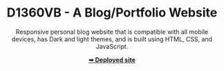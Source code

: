 <div align="center">

# D1360VB - A Blog/Portfolio Website

Responsive personal blog website that is compatible with all mobile devices, has Dark and light themes, and is built using HTML, CSS, and JavaScript.

 <a href="https://d1360vb.github.io/personal-blog-website/index.html"><strong>➥ Deployed site</strong></a> 
 
 </div>


